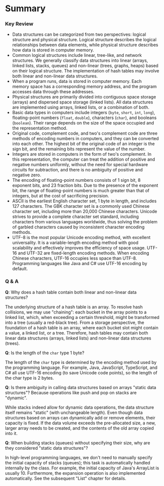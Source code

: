 # Summary

### Key Review

- Data structures can be categorized from two perspectives: logical structure and physical structure. Logical structure describes the logical relationships between data elements, while physical structure describes how data is stored in computer memory.
- Common logical structures include linear, tree-like, and network structures. We generally classify data structures into linear (arrays, linked lists, stacks, queues) and non-linear (trees, graphs, heaps) based on their logical structure. The implementation of hash tables may involve both linear and non-linear data structures.
- When a program runs, data is stored in computer memory. Each memory space has a corresponding memory address, and the program accesses data through these addresses.
- Physical structures are primarily divided into contiguous space storage (arrays) and dispersed space storage (linked lists). All data structures are implemented using arrays, linked lists, or a combination of both.
- Basic data types in computers include integers (`byte`, `short`, `int`, `long`), floating-point numbers (`float`, `double`), characters (`char`), and booleans (`boolean`). Their range depends on the size of the space occupied and the representation method.
- Original code, complement code, and two's complement code are three methods of encoding numbers in computers, and they can be converted into each other. The highest bit of the original code of an integer is the sign bit, and the remaining bits represent the value of the number.
- Integers are stored in computers in the form of two's complement. In this representation, the computer can treat the addition of positive and negative numbers uniformly, without the need for special hardware circuits for subtraction, and there is no ambiguity of positive and negative zero.
- The encoding of floating-point numbers consists of 1 sign bit, 8 exponent bits, and 23 fraction bits. Due to the presence of the exponent bit, the range of floating-point numbers is much greater than that of integers, but at the cost of sacrificing precision.
- ASCII is the earliest English character set, 1 byte in length, and includes 127 characters. The GBK character set is a commonly used Chinese character set, including more than 20,000 Chinese characters. Unicode strives to provide a complete character set standard, including characters from various languages worldwide, thus solving the problem of garbled characters caused by inconsistent character encoding methods.
- UTF-8 is the most popular Unicode encoding method, with excellent universality. It is a variable-length encoding method with good scalability and effectively improves the efficiency of space usage. UTF-16 and UTF-32 are fixed-length encoding methods. When encoding Chinese characters, UTF-16 occupies less space than UTF-8. Programming languages like Java and C# use UTF-16 encoding by default.

### Q & A

**Q**: Why does a hash table contain both linear and non-linear data structures?

The underlying structure of a hash table is an array. To resolve hash collisions, we may use "chaining": each bucket in the array points to a linked list, which, when exceeding a certain threshold, might be transformed into a tree (usually a red-black tree).
From a storage perspective, the foundation of a hash table is an array, where each bucket slot might contain a value, a linked list, or a tree. Therefore, hash tables may contain both linear data structures (arrays, linked lists) and non-linear data structures (trees).

**Q**: Is the length of the `char` type 1 byte?

The length of the `char` type is determined by the encoding method used by the programming language. For example, Java, JavaScript, TypeScript, and C# all use UTF-16 encoding (to save Unicode code points), so the length of the char type is 2 bytes.

**Q**: Is there ambiguity in calling data structures based on arrays "static data structures"? Because operations like push and pop on stacks are "dynamic".

While stacks indeed allow for dynamic data operations, the data structure itself remains "static" (with unchangeable length). Even though data structures based on arrays can dynamically add or remove elements, their capacity is fixed. If the data volume exceeds the pre-allocated size, a new, larger array needs to be created, and the contents of the old array copied into it.

**Q**: When building stacks (queues) without specifying their size, why are they considered "static data structures"?

In high-level programming languages, we don't need to manually specify the initial capacity of stacks (queues); this task is automatically handled internally by the class. For example, the initial capacity of Java's ArrayList is usually 10. Furthermore, the expansion operation is also implemented automatically. See the subsequent "List" chapter for details.
